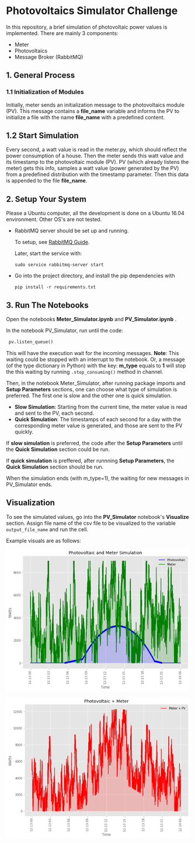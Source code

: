 # Photovoltaics Simulator Challenge
In this repository, a brief simulation of photovoltaic power values is implemented. There are mainly 3 components:
  * Meter
  * Photovoltaics
  * Message Broker (RabbitMQ)

## 1. General Process
### 1.1 Initialization of Modules
Initially, meter sends an initialization message to the photovoltaics module (PV). This message contains a __file_name__
variable and informs the PV to initialize a file with the name __file_name__ with a predefined content.

## 1.2 Start Simulation
Every second, a watt value is read in the meter.py, which should reflect the power consumption of a house. 
Then the meter sends this watt value and its timestamp to the photovoltaic module (PV). PV (which already listens the 
meter) gets this info, samples a watt value (power generated by the PV) from a predefined distribution with the timestamp
parameter. Then this data is appended to the file __file_name__.

## 2. Setup Your System
Please a Ubuntu computer, all the development is done on a Ubuntu 16.04 environment. Other OS's are not tested.

* RabbitMQ server should be set up and running.

    To setup, see [RabbitMQ Guide](https://www.rabbitmq.com/download.html).
    
    Later, start the service with:
     
    ```
    sudo service rabbitmq-server start
    ```
* Go into the project directory, and install the pip dependencies with
    ```
    pip install -r requirements.txt
    ```
  
## 3. Run The Notebooks
Open the notebooks __Meter_Simulator.ipynb__ and __PV_Simulator.ipynb__ .

In the notebook PV_Simulator, run until the code:
```python
 pv.listen_queue()
```
This will have the execution wait for the incoming messages. 
__Note__: This waiting could be stopped with an interrupt to the notebook. Or, a message (of the type dictionary in Python) 
with the key: __m_type__ equals to __1__ will stop the this waiting by running `.stop_consuming()` method in channel.

Then, in the notebook Meter_Simulator, after running package imports and __Setup Parameters__ sections,
one can choose what type of simulation is preferred. The first one is slow and the other one is quick simulation.

  * __Slow Simulation__: Starting from the current time, the meter value is read and sent to the PV, each second.
  * __Quick Simulation__: The timestamps of each second for a day with the corresponding meter value is generated, and 
      those are sent to the PV quickly.
 
If __slow simulation__ is preferred, the code after the __Setup Parameters__ until the __Quick Simulation__ section could be run.

If __quick simulation__ is preffered, after runnning __Setup Parameters__, the __Quick Simulation__ section should be run.

When the simulation ends (with m_type=1), the waiting for new messages in PV_Simulator ends.

## Visualization

To see the simulated values, go into the __PV_Simulator__ notebook's __Visualize__ section. Assign file name of the 
csv file to be visualized to the variable `output_file_name` and run the cell. 

Example visuals are as follows:


![PV and Meter](./visuals/pv_and_meter.png)

![PV plus Meter](./visuals/pv_plus_meter.png)
